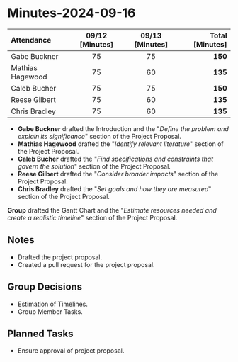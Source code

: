 # Minutes-2024-09-16

| Attendance       | 09/12 [Minutes] | 09/13 [Minutes] |  Total [Minutes] |
| :----            | :----:          | :----:          |  ----:           |
| Gabe Buckner     | 75              | 75              | **150**          |
| Mathias Hagewood | 75              | 60              | **135**          | 
| Caleb Bucher     | 75              | 75              | **150**          |
| Reese Gilbert    | 75              | 60              | **135**          |
| Chris Bradley    | 75              | 60              | **135**          |  

- **Gabe Buckner** drafted the Introduction and the "_Define the problem and explain its significance_" section of the Project Proposal.  
- **Mathias Hagewood** drafted the "_Identify relevant literature_" section of the Project Proposal.  
- **Caleb Bucher** drafted the "_Find specifications and constraints that govern the solution_" section of the Project Proposal.   
- **Reese Gilbert** drafted the "_Consider broader impacts_" section of the Project Proposal.  
- **Chris Bradley** drafted the "_Set goals and how they are measured_" section of the Project Proposal.  

**Group** drafted the Gantt Chart and the "_Estimate resources needed and create a realistic timeline_" section of the Project Proposal.
## Notes 
- Drafted the project proposal.
- Created a pull request for the project proposal.
 

## Group Decisions
- Estimation of Timelines.
- Group Member Tasks.


## Planned Tasks
- Ensure approval of project proposal.

